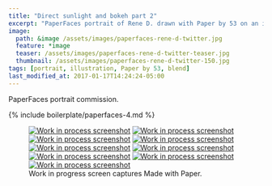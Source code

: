 ```yaml
---
title: "Direct sunlight and bokeh part 2"
excerpt: "PaperFaces portrait of Rene D. drawn with Paper by 53 on an iPad."
image: 
  path: &image /assets/images/paperfaces-rene-d-twitter.jpg 
  feature: *image
  teaser: /assets/images/paperfaces-rene-d-twitter-teaser.jpg
  thumbnail: /assets/images/paperfaces-rene-d-twitter-150.jpg
tags: [portrait, illustration, Paper by 53, blend]
last_modified_at: 2017-01-17T14:24:24-05:00
---
```


PaperFaces portrait commission.

{% include boilerplate/paperfaces-4.md %}

<figure class="third">
  <a href="/assets/images/paperfaces-rene-d-process-1-lg.jpg"><img src="/assets/images/paperfaces-rene-d-process-1-600.jpg" alt="Work in process screenshot"></a>
  <a href="/assets/images/paperfaces-rene-d-process-2-lg.jpg"><img src="/assets/images/paperfaces-rene-d-process-2-600.jpg" alt="Work in process screenshot"></a>
  <a href="/assets/images/paperfaces-rene-d-process-3-lg.jpg"><img src="/assets/images/paperfaces-rene-d-process-3-600.jpg" alt="Work in process screenshot"></a>
  <a href="/assets/images/paperfaces-rene-d-process-4-lg.jpg"><img src="/assets/images/paperfaces-rene-d-process-4-600.jpg" alt="Work in process screenshot"></a>
  <a href="/assets/images/paperfaces-rene-d-process-5-lg.jpg"><img src="/assets/images/paperfaces-rene-d-process-5-600.jpg" alt="Work in process screenshot"></a>
  <a href="/assets/images/paperfaces-rene-d-process-7-lg.jpg"><img src="/assets/images/paperfaces-rene-d-process-7-600.jpg" alt="Work in process screenshot"></a>
  <a href="/assets/images/paperfaces-rene-d-process-8-lg.jpg"><img src="/assets/images/paperfaces-rene-d-process-8-600.jpg" alt="Work in process screenshot"></a>
  <a href="/assets/images/paperfaces-rene-d-process-9-lg.jpg"><img src="/assets/images/paperfaces-rene-d-process-9-600.jpg" alt="Work in process screenshot"></a>
  <a href="/assets/images/paperfaces-rene-d-process-10-lg.jpg"><img src="/assets/images/paperfaces-rene-d-process-10-600.jpg" alt="Work in process screenshot"></a>
  <figcaption>Work in progress screen captures Made with Paper.</figcaption>
</figure>
